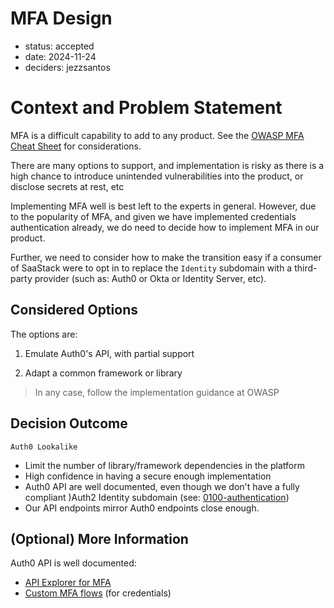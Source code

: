 # MFA Design

* status: accepted
* date: 2024-11-24
* deciders: jezzsantos

# Context and Problem Statement

MFA is a difficult capability to add to any product. See the [OWASP MFA Cheat Sheet](https://cheatsheetseries.owasp.org/cheatsheets/Multifactor_Authentication_Cheat_Sheet.html) for considerations.

There are many options to support, and implementation is risky as there is a high chance to introduce unintended vulnerabilities into the product, or disclose secrets at rest, etc

Implementing MFA well is best left to the experts in general. However, due to the popularity of MFA, and given we have implemented credentials authentication already, we do need to decide how to implement MFA in our product.

Further, we need to consider how to make the transition easy if a consumer of SaaStack were to opt in to replace the
`Identity` subdomain with a third-party provider (such as: Auth0 or Okta or Identity Server, etc).

## Considered Options

The options are:

1. Emulate Auth0's API, with partial support

2. Adapt a common framework or library

> In any case, follow the implementation guidance at OWASP

## Decision Outcome

`Auth0 Lookalike`

- Limit the number of library/framework dependencies in the platform
- High confidence in having a secure enough implementation
- Auth0 API are well documented, even though we don't have a fully compliant )Auth2 Identity subdomain (see: [0100-authentication](0100-authentication.md))
- Our API endpoints mirror Auth0 endpoints close enough.

## (Optional) More Information

Auth0 API is well documented:

* [API Explorer for MFA](https://auth0.com/docs/api/authentication#multi-factor-authentication)
* [Custom MFA  flows](https://auth0.com/docs/secure/multi-factor-authentication/authenticate-using-ropg-flow-with-mfa/enroll-challenge-sms-voice-authenticators) (for credentials)

